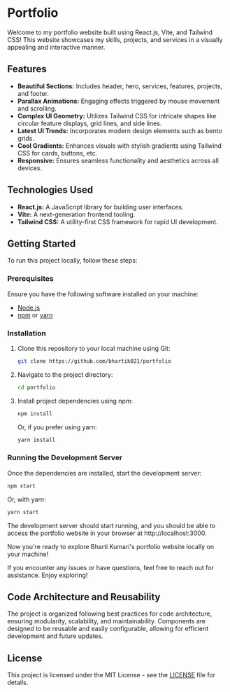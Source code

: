 # Portfolio
Welcome to my portfolio website built using React.js, Vite, and Tailwind CSS! This website showcases my skills, projects, and services in a visually appealing and interactive manner.


## Features

- **Beautiful Sections:** Includes header, hero, services, features, projects, and footer.
- **Parallax Animations:** Engaging effects triggered by mouse movement and scrolling.
- **Complex UI Geometry:** Utilizes Tailwind CSS for intricate shapes like circular feature displays, grid lines, and side lines.
- **Latest UI Trends:** Incorporates modern design elements such as bento grids.
- **Cool Gradients:** Enhances visuals with stylish gradients using Tailwind CSS for cards, buttons, etc.
- **Responsive:** Ensures seamless functionality and aesthetics across all devices.

## Technologies Used

- **React.js:** A JavaScript library for building user interfaces.
- **Vite:** A next-generation frontend tooling.
- **Tailwind CSS:** A utility-first CSS framework for rapid UI development.

## Getting Started

To run this project locally, follow these steps:

### Prerequisites

Ensure you have the following software installed on your machine:

- [Node.js](https://nodejs.org/)
- [npm](https://www.npmjs.com/) or [yarn](https://yarnpkg.com/)

### Installation

1. Clone this repository to your local machine using Git:

    ```bash
    git clone https://github.com/bhartik021/portfolio
    ```

2. Navigate to the project directory:

    ```bash
    cd portfolio
    ```

3. Install project dependencies using npm:

    ```bash
    npm install
    ```

   Or, if you prefer using yarn:

    ```bash
    yarn install
    ```

### Running the Development Server

Once the dependencies are installed, start the development server:

```bash
npm start
```

Or, with yarn:

```bash
yarn start
```

The development server should start running, and you should be able to access the portfolio website in your browser at http://localhost:3000.

Now you're ready to explore Bharti Kumari's portfolio website locally on your machine!

If you encounter any issues or have questions, feel free to reach out for assistance. Enjoy exploring!

## Code Architecture and Reusability

The project is organized following best practices for code architecture, ensuring modularity, scalability, and maintainability. Components are designed to be reusable and easily configurable, allowing for efficient development and future updates.

## License

This project is licensed under the MIT License - see the [LICENSE](LICENSE) file for details.

